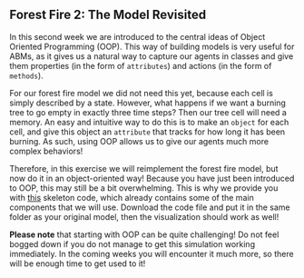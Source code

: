 ## Forest Fire 2: The Model Revisited

In this second week we are introduced to the central ideas of Object Oriented Programming (OOP). This way of building models is very useful for ABMs, as it gives us a natural way to capture our agents in classes and give them properties (in the form of `attributes`) and actions (in the form of `methods`). 

For our forest fire model we did not need this yet, because each cell is simply described by a state. However, what happens if we want a burning tree to go empty in exactly three time steps? Then our tree cell will need a memory. An easy and intuitive way to do this is to make an `object` for each cell, and give this object an `attribute` that tracks for how long it has been burning. As such, using OOP allows us to give our agents much more complex behaviors!

Therefore, in this exercise we will reimplement the forest fire model, but now do it in an object-oriented way! Because you have just been introduced to OOP, this may still be a bit overwhelming. This is why we provide you with [this]() skeleton code, which already contains some of the main components that we will use. Download the code file and put it in the same folder as your original model, then the visualization should work as well!

**Please note** that starting with OOP can be quite challenging! Do not feel bogged down if you do not manage to get this simulation working immediately. In the coming weeks you will encounter it much more, so there will be enough time to get used to it!